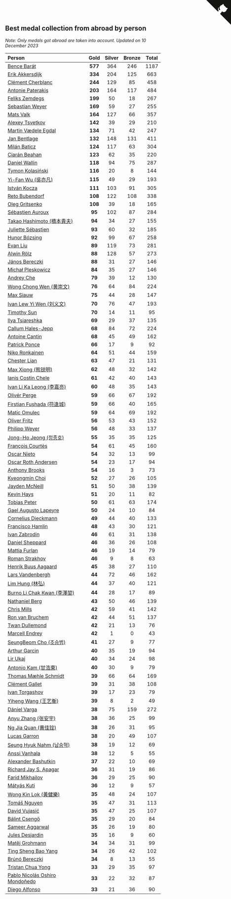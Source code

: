 ## Best medal collection from abroad by person

*Note: Only medals got abroad are taken into account.*
*Updated on 10 December 2023*

| Person | Gold | Silver | Bronze | Total |
| :--- | :--: | :--: | :--: | :--: |
| [Bence Barát](https://www.worldcubeassociation.org/persons/2008BARA01) | **577** | 364 | 246 | 1187 |
| [Erik Akkersdijk](https://www.worldcubeassociation.org/persons/2005AKKE01) | **334** | 204 | 125 | 663 |
| [Clément Cherblanc](https://www.worldcubeassociation.org/persons/2014CHER05) | **244** | 129 | 85 | 458 |
| [Antonie Paterakis](https://www.worldcubeassociation.org/persons/2012PATE01) | **203** | 164 | 117 | 484 |
| [Feliks Zemdegs](https://www.worldcubeassociation.org/persons/2009ZEMD01) | **199** | 50 | 18 | 267 |
| [Sebastian Weyer](https://www.worldcubeassociation.org/persons/2010WEYE02) | **169** | 59 | 27 | 255 |
| [Mats Valk](https://www.worldcubeassociation.org/persons/2007VALK01) | **164** | 127 | 66 | 357 |
| [Alexey Tsvetkov](https://www.worldcubeassociation.org/persons/2017TSVE02) | **142** | 39 | 29 | 210 |
| [Martin Vædele Egdal](https://www.worldcubeassociation.org/persons/2013EGDA02) | **134** | 71 | 42 | 247 |
| [Jan Bentlage](https://www.worldcubeassociation.org/persons/2010BENT01) | **132** | 148 | 131 | 411 |
| [Milán Baticz](https://www.worldcubeassociation.org/persons/2005BATI01) | **124** | 117 | 63 | 304 |
| [Ciarán Beahan](https://www.worldcubeassociation.org/persons/2012BEAH01) | **123** | 62 | 35 | 220 |
| [Daniel Wallin](https://www.worldcubeassociation.org/persons/2013WALL03) | **118** | 94 | 75 | 287 |
| [Tymon Kolasiński](https://www.worldcubeassociation.org/persons/2016KOLA02) | **116** | 20 | 8 | 144 |
| [Yi-Fan Wu (吳亦凡)](https://www.worldcubeassociation.org/persons/2010WUIF01) | **115** | 49 | 29 | 193 |
| [István Kocza](https://www.worldcubeassociation.org/persons/2005KOCZ01) | **111** | 103 | 91 | 305 |
| [Reto Bubendorf](https://www.worldcubeassociation.org/persons/2012BUBE01) | **108** | 122 | 108 | 338 |
| [Oleg Gritsenko](https://www.worldcubeassociation.org/persons/2011GRIT01) | **108** | 39 | 18 | 165 |
| [Sébastien Auroux](https://www.worldcubeassociation.org/persons/2008AURO01) | **95** | 102 | 87 | 284 |
| [Takao Hashimoto (橋本貴夫)](https://www.worldcubeassociation.org/persons/2007HASH01) | **94** | 34 | 27 | 155 |
| [Juliette Sébastien](https://www.worldcubeassociation.org/persons/2014SEBA01) | **93** | 60 | 32 | 185 |
| [Hunor Bózsing](https://www.worldcubeassociation.org/persons/2009BOZS01) | **92** | 99 | 67 | 258 |
| [Evan Liu](https://www.worldcubeassociation.org/persons/2009LIUE01) | **89** | 119 | 73 | 281 |
| [Alwin Rölz](https://www.worldcubeassociation.org/persons/2016ROLZ01) | **88** | 128 | 57 | 273 |
| [János Bereczki](https://www.worldcubeassociation.org/persons/2018BERE01) | **88** | 31 | 27 | 146 |
| [Michał Pleskowicz](https://www.worldcubeassociation.org/persons/2009PLES01) | **84** | 35 | 27 | 146 |
| [Andrey Che](https://www.worldcubeassociation.org/persons/2015CHEA01) | **79** | 39 | 12 | 130 |
| [Wong Chong Wen (黄崇文)](https://www.worldcubeassociation.org/persons/2014WENW01) | **76** | 64 | 84 | 224 |
| [Max Siauw](https://www.worldcubeassociation.org/persons/2017SIAU02) | **75** | 44 | 28 | 147 |
| [Ivan Lew Yi Wen (刘义文)](https://www.worldcubeassociation.org/persons/2012WENI01) | **70** | 76 | 47 | 193 |
| [Timothy Sun](https://www.worldcubeassociation.org/persons/2007SUNT01) | **70** | 14 | 11 | 95 |
| [Ilya Tsiareshka](https://www.worldcubeassociation.org/persons/2012TERE01) | **69** | 29 | 37 | 135 |
| [Callum Hales-Jepp](https://www.worldcubeassociation.org/persons/2012HALE01) | **68** | 84 | 72 | 224 |
| [Antoine Cantin](https://www.worldcubeassociation.org/persons/2010CANT02) | **68** | 45 | 49 | 162 |
| [Patrick Ponce](https://www.worldcubeassociation.org/persons/2012PONC02) | **66** | 17 | 9 | 92 |
| [Niko Ronkainen](https://www.worldcubeassociation.org/persons/2010RONK01) | **64** | 51 | 44 | 159 |
| [Chester Lian](https://www.worldcubeassociation.org/persons/2009LIAN03) | **63** | 47 | 21 | 131 |
| [Max Xiong (熊锐明)](https://www.worldcubeassociation.org/persons/2015XION03) | **62** | 48 | 32 | 142 |
| [Ianis Costin Chele](https://www.worldcubeassociation.org/persons/2021CHEL01) | **61** | 42 | 40 | 143 |
| [Ivan Li Ka Leong (李嘉亮)](https://www.worldcubeassociation.org/persons/2015LEON02) | **60** | 48 | 35 | 143 |
| [Olivér Perge](https://www.worldcubeassociation.org/persons/2007PERG01) | **59** | 66 | 67 | 192 |
| [Firstian Fushada (符逢城)](https://www.worldcubeassociation.org/persons/2015FUSH01) | **59** | 66 | 40 | 165 |
| [Matic Omulec](https://www.worldcubeassociation.org/persons/2010OMUL02) | **59** | 64 | 69 | 192 |
| [Oliver Fritz](https://www.worldcubeassociation.org/persons/2014FRIT02) | **56** | 53 | 43 | 152 |
| [Philipp Weyer](https://www.worldcubeassociation.org/persons/2010WEYE01) | **56** | 48 | 33 | 137 |
| [Jong-Ho Jeong (정종호)](https://www.worldcubeassociation.org/persons/2008JONG03) | **55** | 35 | 35 | 125 |
| [François Courtès](https://www.worldcubeassociation.org/persons/2008COUR01) | **54** | 61 | 45 | 160 |
| [Oscar Nieto](https://www.worldcubeassociation.org/persons/2014NIET03) | **54** | 32 | 13 | 99 |
| [Oscar Roth Andersen](https://www.worldcubeassociation.org/persons/2008ANDE02) | **54** | 23 | 17 | 94 |
| [Anthony Brooks](https://www.worldcubeassociation.org/persons/2008SEAR01) | **54** | 16 | 3 | 73 |
| [Kyeongmin Choi](https://www.worldcubeassociation.org/persons/2017CHOI07) | **52** | 27 | 26 | 105 |
| [Jayden McNeill](https://www.worldcubeassociation.org/persons/2012MCNE01) | **51** | 50 | 38 | 139 |
| [Kevin Hays](https://www.worldcubeassociation.org/persons/2009HAYS01) | **51** | 20 | 11 | 82 |
| [Tobias Peter](https://www.worldcubeassociation.org/persons/2014PETE03) | **50** | 61 | 63 | 174 |
| [Gael Augusto Lapeyre](https://www.worldcubeassociation.org/persons/2018LAPE01) | **50** | 24 | 10 | 84 |
| [Cornelius Dieckmann](https://www.worldcubeassociation.org/persons/2009DIEC01) | **49** | 44 | 40 | 133 |
| [Francisco Hamlin](https://www.worldcubeassociation.org/persons/2012HAML01) | **48** | 43 | 30 | 121 |
| [Ivan Zabrodin](https://www.worldcubeassociation.org/persons/2012ZABR01) | **46** | 61 | 31 | 138 |
| [Daniel Sheppard](https://www.worldcubeassociation.org/persons/2009SHEP01) | **46** | 36 | 26 | 108 |
| [Mattia Furlan](https://www.worldcubeassociation.org/persons/2013FURL01) | **46** | 19 | 14 | 79 |
| [Roman Strakhov](https://www.worldcubeassociation.org/persons/2012STRA02) | **46** | 9 | 8 | 63 |
| [Henrik Buus Aagaard](https://www.worldcubeassociation.org/persons/2006BUUS01) | **45** | 38 | 27 | 110 |
| [Lars Vandenbergh](https://www.worldcubeassociation.org/persons/2003VAND01) | **44** | 72 | 46 | 162 |
| [Lim Hung (林弘)](https://www.worldcubeassociation.org/persons/2016HUNG08) | **44** | 37 | 40 | 121 |
| [Burno Li Chak Kwan (李澤堃)](https://www.worldcubeassociation.org/persons/2017KWAN05) | **44** | 28 | 17 | 89 |
| [Nathaniel Berg](https://www.worldcubeassociation.org/persons/2012BERG04) | **43** | 50 | 46 | 139 |
| [Chris Mills](https://www.worldcubeassociation.org/persons/2014MILL04) | **42** | 59 | 41 | 142 |
| [Ron van Bruchem](https://www.worldcubeassociation.org/persons/2003BRUC01) | **42** | 44 | 51 | 137 |
| [Twan Dullemond](https://www.worldcubeassociation.org/persons/2018DULL01) | **42** | 21 | 13 | 76 |
| [Marcell Endrey](https://www.worldcubeassociation.org/persons/2007ENDR01) | **42** | 1 | 0 | 43 |
| [SeungBeom Cho (조승범)](https://www.worldcubeassociation.org/persons/2012CHOS01) | **41** | 27 | 9 | 77 |
| [Arthur Garcin](https://www.worldcubeassociation.org/persons/2014GARC27) | **40** | 35 | 19 | 94 |
| [Lir Ukaj](https://www.worldcubeassociation.org/persons/2016UKAJ01) | **40** | 34 | 24 | 98 |
| [Antonio Kam (甘浩東)](https://www.worldcubeassociation.org/persons/2017TUNG13) | **40** | 30 | 9 | 79 |
| [Thomas Mæhle Schmidt](https://www.worldcubeassociation.org/persons/2013SCHM02) | **39** | 66 | 64 | 169 |
| [Clément Gallet](https://www.worldcubeassociation.org/persons/2004GALL02) | **39** | 31 | 38 | 108 |
| [Ivan Torgashov](https://www.worldcubeassociation.org/persons/2011TORG01) | **39** | 17 | 23 | 79 |
| [Yiheng Wang (王艺衡)](https://www.worldcubeassociation.org/persons/2019WANY36) | **39** | 8 | 2 | 49 |
| [Dániel Varga](https://www.worldcubeassociation.org/persons/2008VARG01) | **38** | 75 | 159 | 272 |
| [Anyu Zhang (张安宇)](https://www.worldcubeassociation.org/persons/2012ZHAN08) | **38** | 36 | 25 | 99 |
| [Ng Jia Quan (黄佳铨)](https://www.worldcubeassociation.org/persons/2015QUAN03) | **38** | 26 | 31 | 95 |
| [Lucas Garron](https://www.worldcubeassociation.org/persons/2006GARR01) | **38** | 20 | 49 | 107 |
| [Seung Hyuk Nahm (남승혁)](https://www.worldcubeassociation.org/persons/2013NAHM01) | **38** | 19 | 12 | 69 |
| [Anssi Vanhala](https://www.worldcubeassociation.org/persons/2005VANH01) | **38** | 12 | 5 | 55 |
| [Alexander Bashutkin](https://www.worldcubeassociation.org/persons/2017BASH04) | **37** | 22 | 10 | 69 |
| [Richard Jay S. Apagar](https://www.worldcubeassociation.org/persons/2010APAG01) | **36** | 31 | 19 | 86 |
| [Farid Mikhailov](https://www.worldcubeassociation.org/persons/2015MIKH04) | **36** | 29 | 25 | 90 |
| [Mátyás Kuti](https://www.worldcubeassociation.org/persons/2006KUTI01) | **36** | 12 | 9 | 57 |
| [Wong Kin Lok (黃健樂)](https://www.worldcubeassociation.org/persons/2014LOKW01) | **35** | 48 | 24 | 107 |
| [Tomáš Nguyen](https://www.worldcubeassociation.org/persons/2014QUYN02) | **35** | 47 | 31 | 113 |
| [David Vujasić](https://www.worldcubeassociation.org/persons/2015VUJA01) | **35** | 47 | 25 | 107 |
| [Bálint Csengő](https://www.worldcubeassociation.org/persons/2019CSEN01) | **35** | 29 | 20 | 84 |
| [Sameer Aggarwal](https://www.worldcubeassociation.org/persons/2017AGGA01) | **35** | 26 | 19 | 80 |
| [Jules Desjardin](https://www.worldcubeassociation.org/persons/2010DESJ01) | **35** | 16 | 9 | 60 |
| [Matěj Grohmann](https://www.worldcubeassociation.org/persons/2015GROH02) | **34** | 34 | 31 | 99 |
| [Ting Sheng Bao Yang](https://www.worldcubeassociation.org/persons/2008BAOY01) | **34** | 26 | 42 | 102 |
| [Brúnó Bereczki](https://www.worldcubeassociation.org/persons/2008BERE01) | **34** | 8 | 13 | 55 |
| [Tristan Chua Yong](https://www.worldcubeassociation.org/persons/2016YONG02) | **33** | 29 | 35 | 97 |
| [Pablo Nicolás Oshiro Mondoñedo](https://www.worldcubeassociation.org/persons/2010MOND01) | **33** | 22 | 32 | 87 |
| [Diego Alfonso](https://www.worldcubeassociation.org/persons/2018ALFO01) | **33** | 21 | 36 | 90 |


<a href="https://github.com/jonatanklosko/wca_statistics" class="github-corner" aria-label="View source on Github"><svg width="80" height="80" viewBox="0 0 250 250" style="fill:#151513; color:#fff; position: absolute; top: 0; border: 0; right: 0;" aria-hidden="true"><path d="M0,0 L115,115 L130,115 L142,142 L250,250 L250,0 Z"></path><path d="M128.3,109.0 C113.8,99.7 119.0,89.6 119.0,89.6 C122.0,82.7 120.5,78.6 120.5,78.6 C119.2,72.0 123.4,76.3 123.4,76.3 C127.3,80.9 125.5,87.3 125.5,87.3 C122.9,97.6 130.6,101.9 134.4,103.2" fill="currentColor" style="transform-origin: 130px 106px;" class="octo-arm"></path><path d="M115.0,115.0 C114.9,115.1 118.7,116.5 119.8,115.4 L133.7,101.6 C136.9,99.2 139.9,98.4 142.2,98.6 C133.8,88.0 127.5,74.4 143.8,58.0 C148.5,53.4 154.0,51.2 159.7,51.0 C160.3,49.4 163.2,43.6 171.4,40.1 C171.4,40.1 176.1,42.5 178.8,56.2 C183.1,58.6 187.2,61.8 190.9,65.4 C194.5,69.0 197.7,73.2 200.1,77.6 C213.8,80.2 216.3,84.9 216.3,84.9 C212.7,93.1 206.9,96.0 205.4,96.6 C205.1,102.4 203.0,107.8 198.3,112.5 C181.9,128.9 168.3,122.5 157.7,114.1 C157.9,116.9 156.7,120.9 152.7,124.9 L141.0,136.5 C139.8,137.7 141.6,141.9 141.8,141.8 Z" fill="currentColor" class="octo-body"></path></svg></a><style>.github-corner:hover .octo-arm{animation:octocat-wave 560ms ease-in-out}@keyframes octocat-wave{0%,100%{transform:rotate(0)}20%,60%{transform:rotate(-25deg)}40%,80%{transform:rotate(10deg)}}@media (max-width:500px){.github-corner:hover .octo-arm{animation:none}.github-corner .octo-arm{animation:octocat-wave 560ms ease-in-out}}</style>
